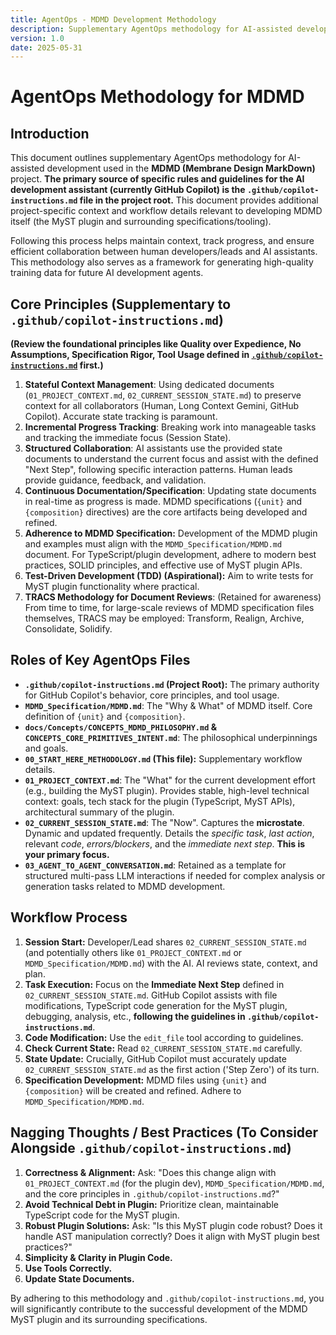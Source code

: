 ```yaml
---
title: AgentOps - MDMD Development Methodology
description: Supplementary AgentOps methodology for AI-assisted development for the MDMD project.
version: 1.0
date: 2025-05-31 
---
```


# AgentOps Methodology for MDMD

## Introduction

This document outlines supplementary AgentOps methodology for AI-assisted development used in the **MDMD (Membrane Design MarkDown)** project. **The primary source of specific rules and guidelines for the AI development assistant (currently GitHub Copilot) is the `.github/copilot-instructions.md` file in the project root.** This document provides additional project-specific context and workflow details relevant to developing MDMD itself (the MyST plugin and surrounding specifications/tooling).

Following this process helps maintain context, track progress, and ensure efficient collaboration between human developers/leads and AI assistants. This methodology also serves as a framework for generating high-quality training data for future AI development agents.

## Core Principles (Supplementary to `.github/copilot-instructions.md`)

**(Review the foundational principles like Quality over Expedience, No Assumptions, Specification Rigor, Tool Usage defined in [`.github/copilot-instructions.md`](../.github/copilot-instructions.md) first.)**

1.  **Stateful Context Management**: Using dedicated documents (`01_PROJECT_CONTEXT.md`, `02_CURRENT_SESSION_STATE.md`) to preserve context for all collaborators (Human, Long Context Gemini, GitHub Copilot). Accurate state tracking is paramount.
2.  **Incremental Progress Tracking**: Breaking work into manageable tasks and tracking the immediate focus (Session State).
3.  **Structured Collaboration**: AI assistants use the provided state documents to understand the current focus and assist with the defined "Next Step", following specific interaction patterns. Human leads provide guidance, feedback, and validation.
4.  **Continuous Documentation/Specification**: Updating state documents in real-time as progress is made. MDMD specifications (`{unit}` and `{composition}` directives) are the core artifacts being developed and refined.
5.  **Adherence to MDMD Specification:** Development of the MDMD plugin and examples must align with the `MDMD_Specification/MDMD.md` document. For TypeScript/plugin development, adhere to modern best practices, SOLID principles, and effective use of MyST plugin APIs.
6.  **Test-Driven Development (TDD) (Aspirational):** Aim to write tests for MyST plugin functionality where practical.
7.  **TRACS Methodology for Document Reviews**: (Retained for awareness) From time to time, for large-scale reviews of MDMD specification files themselves, TRACS may be employed: Transform, Realign, Archive, Consolidate, Solidify.

## Roles of Key AgentOps Files

*   **`.github/copilot-instructions.md` (Project Root):** The primary authority for GitHub Copilot's behavior, core principles, and tool usage.
*   **`MDMD_Specification/MDMD.md`**: The "Why & What" of MDMD itself. Core definition of `{unit}` and `{composition}`.
*   **`docs/Concepts/CONCEPTS_MDMD_PHILOSOPHY.md` & `CONCEPTS_CORE_PRIMITIVES_INTENT.md`**: The philosophical underpinnings and goals.
*   **`00_START_HERE_METHODOLOGY.md` (This file):** Supplementary workflow details.
*   **`01_PROJECT_CONTEXT.md`**: The "What" for the current development effort (e.g., building the MyST plugin). Provides stable, high-level technical context: goals, tech stack for the plugin (TypeScript, MyST APIs), architectural summary of the plugin.
*   **`02_CURRENT_SESSION_STATE.md`**: The "Now". Captures the **microstate**. Dynamic and updated frequently. Details the *specific task*, *last action*, relevant *code*, *errors/blockers*, and the *immediate next step*. **This is your primary focus.**
*   **`03_AGENT_TO_AGENT_CONVERSATION.md`**: Retained as a template for structured multi-pass LLM interactions if needed for complex analysis or generation tasks related to MDMD development.

## Workflow Process

1.  **Session Start:** Developer/Lead shares `02_CURRENT_SESSION_STATE.md` (and potentially others like `01_PROJECT_CONTEXT.md` or `MDMD_Specification/MDMD.md`) with the AI. AI reviews state, context, and plan.
2.  **Task Execution:** Focus on the **Immediate Next Step** defined in `02_CURRENT_SESSION_STATE.md`. GitHub Copilot assists with file modifications, TypeScript code generation for the MyST plugin, debugging, analysis, etc., **following the guidelines in `.github/copilot-instructions.md`**.
3.  **Code Modification:** Use the `edit_file` tool according to guidelines.
4.  **Check Current State:** Read `02_CURRENT_SESSION_STATE.md` carefully.
5.  **State Update:** Crucially, GitHub Copilot must accurately update `02_CURRENT_SESSION_STATE.md` as the first action ('Step Zero') of its turn.
6.  **Specification Development:** MDMD files using `{unit}` and `{composition}` will be created and refined. Adhere to `MDMD_Specification/MDMD.md`.

## Nagging Thoughts / Best Practices (To Consider Alongside `.github/copilot-instructions.md`)

1.  **Correctness & Alignment:** Ask: "Does this change align with `01_PROJECT_CONTEXT.md` (for the plugin dev), `MDMD_Specification/MDMD.md`, and the core principles in `.github/copilot-instructions.md`?"
2.  **Avoid Technical Debt in Plugin:** Prioritize clean, maintainable TypeScript code for the MyST plugin.
3.  **Robust Plugin Solutions:** Ask: "Is this MyST plugin code robust? Does it handle AST manipulation correctly? Does it align with MyST plugin best practices?"
4.  **Simplicity & Clarity in Plugin Code.**
5.  **Use Tools Correctly.**
6.  **Update State Documents.**

By adhering to this methodology and `.github/copilot-instructions.md`, you will significantly contribute to the successful development of the MDMD MyST plugin and its surrounding specifications.